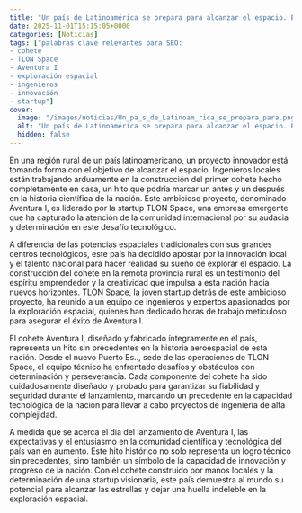 ```yaml
---
title: "Un país de Latinoamérica se prepara para alcanzar el espacio. En una provincia rural, ingenieros construyen el primer cohete hecho completamente en casa"
date: 2025-11-01T15:15:05+0000
categories: [Noticias]
tags: ["palabras clave relevantes para SEO: 
- cohete
- TLON Space
- Aventura I
- exploración espacial
- ingenieros
- innovación
- startup"]
cover:
  image: "/images/noticias/Un_pa_s_de_Latinoam_rica_se_prepara_para.png"
  alt: "Un país de Latinoamérica se prepara para alcanzar el espacio. En una provincia rural, ingenieros construyen el primer cohete hecho completamente en casa"
  hidden: false
---
```


En una región rural de un país latinoamericano, un proyecto innovador está tomando forma con el objetivo de alcanzar el espacio. Ingenieros locales están trabajando arduamente en la construcción del primer cohete hecho completamente en casa, un hito que podría marcar un antes y un después en la historia científica de la nación. Este ambicioso proyecto, denominado Aventura I, es liderado por la startup TLON Space, una empresa emergente que ha capturado la atención de la comunidad internacional por su audacia y determinación en este desafío tecnológico.

A diferencia de las potencias espaciales tradicionales con sus grandes centros tecnológicos, este país ha decidido apostar por la innovación local y el talento nacional para hacer realidad su sueño de explorar el espacio. La construcción del cohete en la remota provincia rural es un testimonio del espíritu emprendedor y la creatividad que impulsa a esta nación hacia nuevos horizontes. TLON Space, la joven startup detrás de este ambicioso proyecto, ha reunido a un equipo de ingenieros y expertos apasionados por la exploración espacial, quienes han dedicado horas de trabajo meticuloso para asegurar el éxito de Aventura I.

El cohete Aventura I, diseñado y fabricado íntegramente en el país, representa un hito sin precedentes en la historia aeroespacial de esta nación. Desde el nuevo Puerto Es.., sede de las operaciones de TLON Space, el equipo técnico ha enfrentado desafíos y obstáculos con determinación y perseverancia. Cada componente del cohete ha sido cuidadosamente diseñado y probado para garantizar su fiabilidad y seguridad durante el lanzamiento, marcando un precedente en la capacidad tecnológica de la nación para llevar a cabo proyectos de ingeniería de alta complejidad.

A medida que se acerca el día del lanzamiento de Aventura I, las expectativas y el entusiasmo en la comunidad científica y tecnológica del país van en aumento. Este hito histórico no solo representa un logro técnico sin precedentes, sino también un símbolo de la capacidad de innovación y progreso de la nación. Con el cohete construido por manos locales y la determinación de una startup visionaria, este país demuestra al mundo su potencial para alcanzar las estrellas y dejar una huella indeleble en la exploración espacial.
